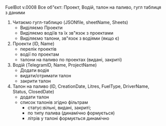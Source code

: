 FuelBot v.0008
Все об"єкт: Проект, Водій, талон на паливо, гугл таблиця з даними
1. Читаємо гугл-таблицю (JSONfile, sheetName, Sheets)
    - Виділяємо Проекти
    - Виділяємо водіїв та їх зв"язок з проектами
    - Виділяємо талони, зв"язок з водіями (якщо є)
2. Проекти  (ID, Name)
    - перелік проектів
    - водії по проектам
    - талони на паливо по проектах (видані, закриті)
3. Водій (TelegramID, Name, ProjectName)
    - Додати водія
    - видати/отримати талон
    - закрити талон
4.  Талон на паливо (ID, CreationDate, Litres, FuelType, DriverName, Status, ClosedDate)
    - додати талон
    - список талонів згідно фільтрам 
        - статус:вільні, видані, закриті; 
        - по типу палива (динамічно формується)
        - літрів у талоні формується динамічно